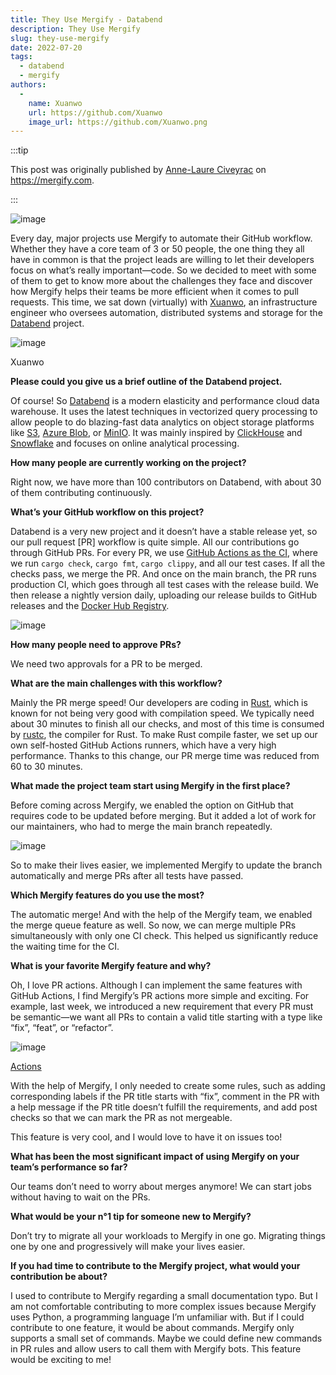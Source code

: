 ```yaml
---
title: They Use Mergify - Databend
description: They Use Mergify
slug: they-use-mergify
date: 2022-07-20
tags:
  - databend
  - mergify
authors:
  - 
    name: Xuanwo
    url: https://github.com/Xuanwo
    image_url: https://github.com/Xuanwo.png
---
```


:::tip

This post was originally published by [Anne-Laure Civeyrac](https://blog.mergify.com/author/annelaure/) on https://mergify.com.

:::

![image](/img/blog/they-use-mergify-0.png)

Every day, major projects use Mergify to automate their GitHub workflow. Whether they have a core team of 3 or 50 people, the one thing they all have in common is that the project leads are willing to let their developers focus on what’s really important—code. So we decided to meet with some of them to get to know more about the challenges they face and discover how Mergify helps their teams be more efficient when it comes to pull requests. This time, we sat down (virtually) with [Xuanwo](https://twitter.com/OnlyXuanwo), an infrastructure engineer who oversees automation, distributed systems and storage for the [Databend](https://databend.rs/) project.

![image](/img/blog/they-use-mergify-1.png)

Xuanwo

**Please could you give us a brief outline of the Databend project.**

Of course! So [Databend](https://github.com/datafuselabs/databend) is a modern elasticity and performance cloud data warehouse. It uses the latest techniques in vectorized query processing to allow people to do blazing-fast data analytics on object storage platforms like [S3](https://aws.amazon.com/fr/s3/), [Azure Blob](https://azure.microsoft.com/en-us/services/storage/blobs/), or [MinIO](https://min.io/). It was mainly inspired by [ClickHouse](https://clickhouse.com/) and [Snowflake](https://www.snowflake.com/) and focuses on online analytical processing.

**How many people are currently working on the project?**

Right now, we have more than 100 contributors on Databend, with about 30 of them contributing continuously.

**What’s your GitHub workflow on this project?**

Databend is a very new project and it doesn’t have a stable release yet, so our pull request \[PR\] workflow is quite simple. All our contributions go through GitHub PRs. For every PR, we use [GitHub Actions as the CI](https://github.com/features/actions), where we run `cargo check`, `cargo fmt`, `cargo clippy`, and all our test cases. If all the checks pass, we merge the PR. And once on the main branch, the PR runs production CI, which goes through all test cases with the release build. We then release a nightly version daily, uploading our release builds to GitHub releases and the [Docker Hub Registry](https://hub.docker.com/_/registry).

![image](/img/blog/they-use-mergify-2.png)

**How many people need to approve PRs?**

We need two approvals for a PR to be merged.

**What are the main challenges with this workflow?**

Mainly the PR merge speed! Our developers are coding in [Rust](https://www.rust-lang.org/), which is known for not being very good with compilation speed. We typically need about 30 minutes to finish all our checks, and most of this time is consumed by [rustc](https://doc.rust-lang.org/rustc/what-is-rustc.html), the compiler for Rust. To make Rust compile faster, we set up our own self-hosted GitHub Actions runners, which have a very high performance. Thanks to this change, our PR merge time was reduced from 60 to 30 minutes.

**What made the project team start using Mergify in the first place?**

Before coming across Mergify, we enabled the option on GitHub that requires code to be updated before merging. But it added a lot of work for our maintainers, who had to merge the main branch repeatedly.

![image](/img/blog/they-use-mergify-3.png)

So to make their lives easier, we implemented Mergify to update the branch automatically and merge PRs after all tests have passed.

**Which Mergify features do you use the most?**

The automatic merge! And with the help of the Mergify team, we enabled the merge queue feature as well. So now, we can merge multiple PRs simultaneously with only one CI check. This helped us significantly reduce the waiting time for the CI.  

**What is your favorite Mergify feature and why?**

Oh, I love PR actions. Although I can implement the same features with GitHub Actions, I find Mergify’s PR actions more simple and exciting. For example, last week, we introduced a new requirement that every PR must be semantic—we want all PRs to contain a valid title starting with a type like “fix”, “feat”, or “refactor”.

![image](/img/blog/they-use-mergify-4.png)

[Actions](https://docs.mergify.com/actions/) 

With the help of Mergify, I only needed to create some rules, such as adding corresponding labels if the PR title starts with “fix”, comment in the PR with a help message if the PR title doesn’t fulfill the requirements, and add post checks so that we can mark the PR as not mergeable.

This feature is very cool, and I would love to have it on issues too!

**What has been the most significant impact of using Mergify on your team’s performance so far?**

Our teams don’t need to worry about merges anymore! We can start jobs without having to wait on the PRs.  

**What would be your n°1 tip for someone new to Mergify?**

Don’t try to migrate all your workloads to Mergify in one go. Migrating things one by one and progressively will make your lives easier.

**If you had time to contribute to the Mergify project, what would your contribution be about?**

I used to contribute to Mergify regarding a small documentation typo. But I am not comfortable contributing to more complex issues because Mergify uses Python, a programming language I’m unfamiliar with. But if I could contribute to one feature, it would be about commands. Mergify only supports a small set of commands. Maybe we could define new commands in PR rules and allow users to call them with Mergify bots. This feature would be exciting to me!